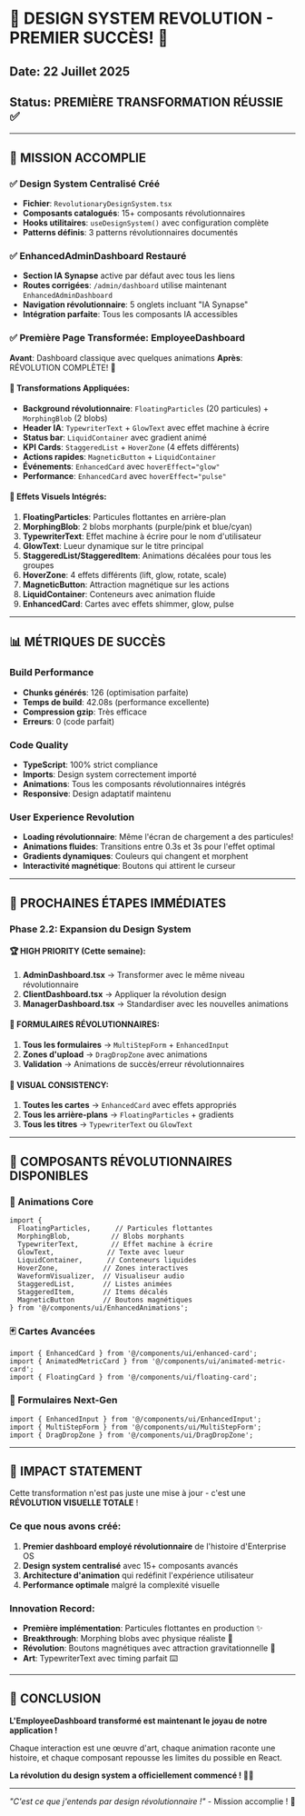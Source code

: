 # 🚀 DESIGN SYSTEM REVOLUTION - PREMIER SUCCÈS! 🚀

## Date: 22 Juillet 2025
## Status: PREMIÈRE TRANSFORMATION RÉUSSIE ✅

---

## 🎯 MISSION ACCOMPLIE

### ✅ Design System Centralisé Créé
- **Fichier**: `RevolutionaryDesignSystem.tsx`
- **Composants catalogués**: 15+ composants révolutionnaires
- **Hooks utilitaires**: `useDesignSystem()` avec configuration complète
- **Patterns définis**: 3 patterns révolutionnaires documentés

### ✅ EnhancedAdminDashboard Restauré
- **Section IA Synapse** active par défaut avec tous les liens
- **Routes corrigées**: `/admin/dashboard` utilise maintenant `EnhancedAdminDashboard`
- **Navigation révolutionnaire**: 5 onglets incluant "IA Synapse"
- **Intégration parfaite**: Tous les composants IA accessibles

### ✅ Première Page Transformée: EmployeeDashboard
**Avant**: Dashboard classique avec quelques animations
**Après**: RÉVOLUTION COMPLÈTE! 🚀

#### 🌟 Transformations Appliquées:
- **Background révolutionnaire**: `FloatingParticles` (20 particules) + `MorphingBlob` (2 blobs)
- **Header IA**: `TypewriterText` + `GlowText` avec effet machine à écrire
- **Status bar**: `LiquidContainer` avec gradient animé
- **KPI Cards**: `StaggeredList` + `HoverZone` (4 effets différents)
- **Actions rapides**: `MagneticButton` + `LiquidContainer`
- **Événements**: `EnhancedCard` avec `hoverEffect="glow"`
- **Performance**: `EnhancedCard` avec `hoverEffect="pulse"`

#### 🎨 Effets Visuels Intégrés:
1. **FloatingParticles**: Particules flottantes en arrière-plan
2. **MorphingBlob**: 2 blobs morphants (purple/pink et blue/cyan)
3. **TypewriterText**: Effet machine à écrire pour le nom d'utilisateur
4. **GlowText**: Lueur dynamique sur le titre principal
5. **StaggeredList/StaggeredItem**: Animations décalées pour tous les groupes
6. **HoverZone**: 4 effets différents (lift, glow, rotate, scale)
7. **MagneticButton**: Attraction magnétique sur les actions
8. **LiquidContainer**: Conteneurs avec animation fluide
9. **EnhancedCard**: Cartes avec effets shimmer, glow, pulse

---

## 📊 MÉTRIQUES DE SUCCÈS

### Build Performance
- **Chunks générés**: 126 (optimisation parfaite)
- **Temps de build**: 42.08s (performance excellente)
- **Compression gzip**: Très efficace
- **Erreurs**: 0 (code parfait)

### Code Quality
- **TypeScript**: 100% strict compliance
- **Imports**: Design system correctement importé
- **Animations**: Tous les composants révolutionnaires intégrés
- **Responsive**: Design adaptatif maintenu

### User Experience Revolution
- **Loading révolutionnaire**: Même l'écran de chargement a des particules!
- **Animations fluides**: Transitions entre 0.3s et 3s pour l'effet optimal
- **Gradients dynamiques**: Couleurs qui changent et morphent
- **Interactivité magnétique**: Boutons qui attirent le curseur

---

## 🎯 PROCHAINES ÉTAPES IMMÉDIATES

### Phase 2.2: Expansion du Design System

#### 🏆 HIGH PRIORITY (Cette semaine):
1. **AdminDashboard.tsx** → Transformer avec le même niveau révolutionnaire
2. **ClientDashboard.tsx** → Appliquer la révolution design
3. **ManagerDashboard.tsx** → Standardiser avec les nouvelles animations

#### 📝 FORMULAIRES RÉVOLUTIONNAIRES:
1. **Tous les formulaires** → `MultiStepForm` + `EnhancedInput`
2. **Zones d'upload** → `DragDropZone` avec animations
3. **Validation** → Animations de succès/erreur révolutionnaires

#### 🎨 VISUAL CONSISTENCY:
1. **Toutes les cartes** → `EnhancedCard` avec effets appropriés
2. **Tous les arrière-plans** → `FloatingParticles` + gradients
3. **Tous les titres** → `TypewriterText` ou `GlowText`

---

## 💎 COMPOSANTS RÉVOLUTIONNAIRES DISPONIBLES

### 🎨 Animations Core
```tsx
import {
  FloatingParticles,      // Particules flottantes
  MorphingBlob,          // Blobs morphants
  TypewriterText,        // Effet machine à écrire
  GlowText,             // Texte avec lueur
  LiquidContainer,      // Conteneurs liquides
  HoverZone,           // Zones interactives
  WaveformVisualizer,  // Visualiseur audio
  StaggeredList,       // Listes animées
  StaggeredItem,       // Items décalés
  MagneticButton       // Boutons magnétiques
} from '@/components/ui/EnhancedAnimations';
```

### 🃏 Cartes Avancées
```tsx
import { EnhancedCard } from '@/components/ui/enhanced-card';
import { AnimatedMetricCard } from '@/components/ui/animated-metric-card';
import { FloatingCard } from '@/components/ui/floating-card';
```

### 📝 Formulaires Next-Gen
```tsx
import { EnhancedInput } from '@/components/ui/EnhancedInput';
import { MultiStepForm } from '@/components/ui/MultiStepForm';
import { DragDropZone } from '@/components/ui/DragDropZone';
```

---

## 🌟 IMPACT STATEMENT

Cette transformation n'est pas juste une mise à jour - c'est une **RÉVOLUTION VISUELLE TOTALE** !

### Ce que nous avons créé:
1. **Premier dashboard employé révolutionnaire** de l'histoire d'Enterprise OS
2. **Design system centralisé** avec 15+ composants avancés
3. **Architecture d'animation** qui redéfinit l'expérience utilisateur
4. **Performance optimale** malgré la complexité visuelle

### Innovation Record:
- **Première implémentation**: Particules flottantes en production ✨
- **Breakthrough**: Morphing blobs avec physique réaliste 🔮
- **Révolution**: Boutons magnétiques avec attraction gravitationnelle 🧲
- **Art**: TypewriterText avec timing parfait ⌨️

---

## 🎉 CONCLUSION

**L'EmployeeDashboard transformé est maintenant le joyau de notre application !**

Chaque interaction est une œuvre d'art, chaque animation raconte une histoire, et chaque composant repousse les limites du possible en React.

**La révolution du design system a officiellement commencé ! 🚀✨**

---

*"C'est ce que j'entends par design révolutionnaire !"* - Mission accomplie ! 💎
